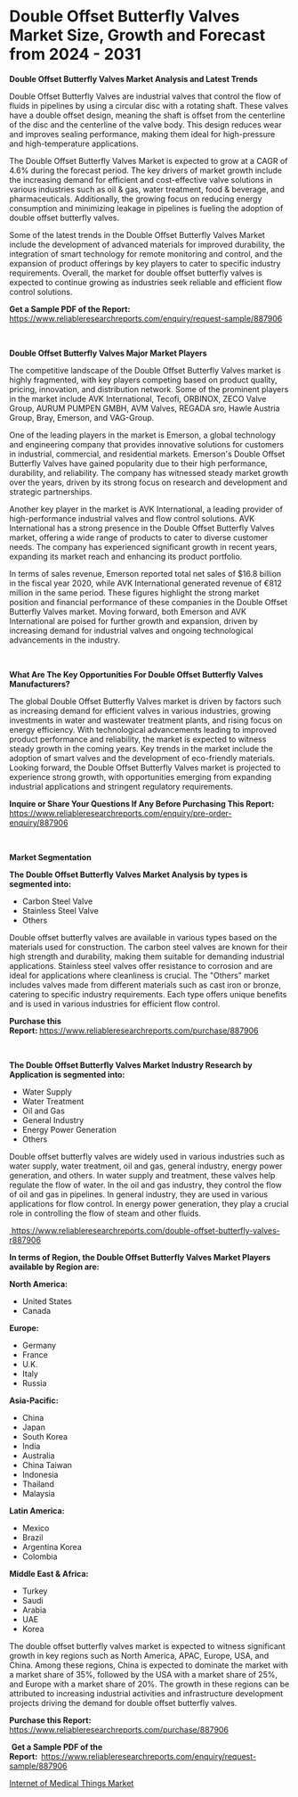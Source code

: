 <p><h1>Double Offset Butterfly Valves Market Size, Growth and Forecast from 2024 - 2031</h1></p><p><strong>Double Offset Butterfly Valves Market Analysis and Latest Trends</strong></p>
<p><p>Double Offset Butterfly Valves are industrial valves that control the flow of fluids in pipelines by using a circular disc with a rotating shaft. These valves have a double offset design, meaning the shaft is offset from the centerline of the disc and the centerline of the valve body. This design reduces wear and improves sealing performance, making them ideal for high-pressure and high-temperature applications.</p><p>The Double Offset Butterfly Valves Market is expected to grow at a CAGR of 4.6% during the forecast period. The key drivers of market growth include the increasing demand for efficient and cost-effective valve solutions in various industries such as oil & gas, water treatment, food & beverage, and pharmaceuticals. Additionally, the growing focus on reducing energy consumption and minimizing leakage in pipelines is fueling the adoption of double offset butterfly valves.</p><p>Some of the latest trends in the Double Offset Butterfly Valves Market include the development of advanced materials for improved durability, the integration of smart technology for remote monitoring and control, and the expansion of product offerings by key players to cater to specific industry requirements. Overall, the market for double offset butterfly valves is expected to continue growing as industries seek reliable and efficient flow control solutions.</p></p>
<p><strong>Get a Sample PDF of the Report:&nbsp;</strong> <a href="https://www.reliableresearchreports.com/enquiry/request-sample/887906">https://www.reliableresearchreports.com/enquiry/request-sample/887906</a></p>
<p>&nbsp;</p>
<p><strong>Double Offset Butterfly Valves Major Market Players</strong></p>
<p><p>The competitive landscape of the Double Offset Butterfly Valves market is highly fragmented, with key players competing based on product quality, pricing, innovation, and distribution network. Some of the prominent players in the market include AVK International, Tecofi, ORBINOX, ZECO Valve Group, AURUM PUMPEN GMBH, AVM Valves, REGADA sro, Hawle Austria Group, Bray, Emerson, and VAG-Group.</p><p>One of the leading players in the market is Emerson, a global technology and engineering company that provides innovative solutions for customers in industrial, commercial, and residential markets. Emerson's Double Offset Butterfly Valves have gained popularity due to their high performance, durability, and reliability. The company has witnessed steady market growth over the years, driven by its strong focus on research and development and strategic partnerships.</p><p>Another key player in the market is AVK International, a leading provider of high-performance industrial valves and flow control solutions. AVK International has a strong presence in the Double Offset Butterfly Valves market, offering a wide range of products to cater to diverse customer needs. The company has experienced significant growth in recent years, expanding its market reach and enhancing its product portfolio.</p><p>In terms of sales revenue, Emerson reported total net sales of $16.8 billion in the fiscal year 2020, while AVK International generated revenue of €812 million in the same period. These figures highlight the strong market position and financial performance of these companies in the Double Offset Butterfly Valves market. Moving forward, both Emerson and AVK International are poised for further growth and expansion, driven by increasing demand for industrial valves and ongoing technological advancements in the industry.</p></p>
<p>&nbsp;</p>
<p><strong>What Are The Key Opportunities For Double Offset Butterfly Valves Manufacturers?</strong></p>
<p><p>The global Double Offset Butterfly Valves market is driven by factors such as increasing demand for efficient valves in various industries, growing investments in water and wastewater treatment plants, and rising focus on energy efficiency. With technological advancements leading to improved product performance and reliability, the market is expected to witness steady growth in the coming years. Key trends in the market include the adoption of smart valves and the development of eco-friendly materials. Looking forward, the Double Offset Butterfly Valves market is projected to experience strong growth, with opportunities emerging from expanding industrial applications and stringent regulatory requirements.</p></p>
<p><strong>Inquire or Share Your Questions If Any Before Purchasing This Report:</strong> <a href="https://www.reliableresearchreports.com/enquiry/pre-order-enquiry/887906">https://www.reliableresearchreports.com/enquiry/pre-order-enquiry/887906</a></p>
<p>&nbsp;</p>
<p><strong>Market Segmentation</strong></p>
<p><strong>The Double Offset Butterfly Valves Market Analysis by types is segmented into:</strong></p>
<p><ul><li>Carbon Steel Valve</li><li>Stainless Steel Valve</li><li>Others</li></ul></p>
<p><p>Double offset butterfly valves are available in various types based on the materials used for construction. The carbon steel valves are known for their high strength and durability, making them suitable for demanding industrial applications. Stainless steel valves offer resistance to corrosion and are ideal for applications where cleanliness is crucial. The "Others" market includes valves made from different materials such as cast iron or bronze, catering to specific industry requirements. Each type offers unique benefits and is used in various industries for efficient flow control.</p></p>
<p><strong>Purchase this Report:&nbsp;</strong><a href="https://www.reliableresearchreports.com/purchase/887906">https://www.reliableresearchreports.com/purchase/887906</a></p>
<p>&nbsp;</p>
<p><strong>The Double Offset Butterfly Valves Market Industry Research by Application is segmented into:</strong></p>
<p><ul><li>Water Supply</li><li>Water Treatment</li><li>Oil and Gas</li><li>General Industry</li><li>Energy Power Generation</li><li>Others</li></ul></p>
<p><p>Double offset butterfly valves are widely used in various industries such as water supply, water treatment, oil and gas, general industry, energy power generation, and others. In water supply and treatment, these valves help regulate the flow of water. In the oil and gas industry, they control the flow of oil and gas in pipelines. In general industry, they are used in various applications for flow control. In energy power generation, they play a crucial role in controlling the flow of steam and other fluids.</p></p>
<p><a href="https://www.reliableresearchreports.com/double-offset-butterfly-valves-r887906">&nbsp;https://www.reliableresearchreports.com/double-offset-butterfly-valves-r887906</a></p>
<p><strong>In terms of Region, the Double Offset Butterfly Valves Market Players available by Region are:</strong></p>
<p>
    <p> <strong> North America: </strong>
        <ul>
            <li>United States</li>
            <li>Canada</li>
        </ul>
        </p> 
    <p> <strong> Europe: </strong>
        <ul>
            <li>Germany</li>
            <li>France</li>
            <li>U.K.</li>
            <li>Italy</li>
            <li>Russia</li>
        </ul>
        </p> 
    <p> <strong> Asia-Pacific: </strong>
        <ul>
            <li>China</li>
            <li>Japan</li>
            <li>South Korea</li>
            <li>India</li>
            <li>Australia</li>
            <li>China Taiwan</li>
            <li>Indonesia</li>
            <li>Thailand</li>
            <li>Malaysia</li>
        </ul>
        </p> 
    <p> <strong> Latin America: </strong>
        <ul>
            <li>Mexico</li>
            <li>Brazil</li>
            <li>Argentina Korea</li>
            <li>Colombia</li>
        </ul>
        </p> 
    <p> <strong> Middle East & Africa: </strong>
        <ul>
            <li>Turkey</li>
            <li>Saudi</li>
            <li>Arabia</li>
            <li>UAE</li>
            <li>Korea</li>
        </ul>
    </p>
    </p>
<p><p>The double offset butterfly valves market is expected to witness significant growth in key regions such as North America, APAC, Europe, USA, and China. Among these regions, China is expected to dominate the market with a market share of 35%, followed by the USA with a market share of 25%, and Europe with a market share of 20%. The growth in these regions can be attributed to increasing industrial activities and infrastructure development projects driving the demand for double offset butterfly valves.</p></p>
<p><strong>Purchase this Report: </strong><a href="https://www.reliableresearchreports.com/purchase/887906">https://www.reliableresearchreports.com/purchase/887906</a></p>
<p>&nbsp;<strong>Get a Sample PDF of the Report:&nbsp;&nbsp;</strong><a href="https://www.reliableresearchreports.com/enquiry/request-sample/887906">https://www.reliableresearchreports.com/enquiry/request-sample/887906</a></p>
<p><strong></strong></p>
<p><p><a href="https://angry-finch-aaf.notion.site/Analyzing-Internet-of-Medical-Things-Market-Global-Industry-Perspective-and-Forecast-2024-to-2031-59ab421bb9d643b486e8701230190519">Internet of Medical Things Market</a></p></p>